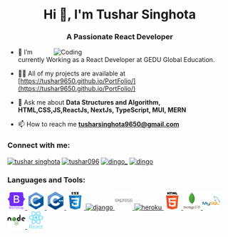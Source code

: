 <!-- [![MasterHead](https://media-exp1.licdn.com/dms/image/C4E16AQGXHBK6AT_AGg/profile-displaybackgroundimage-shrink_350_1400/0/1615113269979?e=1673481600&v=beta&t=N3-YPJ8bCbD1nXL6j8gVRw4HM2zf3IxxeRd8KeM1ats)] -->
<h1 align="center">Hi 👋, I'm Tushar Singhota</h1>
<h3 align="center">A Passionate React Developer </h3>

<img align="right" alt="Coding" width="400" src="https://cdn.dribbble.com/users/1162077/screenshots/3848914/programmer.gif">

- 🌱 I’m currently Working as a React Developer  at GEDU Global Education.  

- 👨‍💻 All of my projects are available at [https://tushar9650.github.io/PortFolio/](https://tushar9650.github.io/PortFolio/)

- 💬 Ask me about **Data Structures and Algorithm, HTML,CSS,JS,ReactJs, NextJs, TypeScript, MUI, MERN**

- 📫 How to reach me **tusharsinghota9650@gmail.com**

<h3 align="left">Connect with me:</h3>
<p align="left">
<a href="https://www.linkedin.com/in/tushar-singhota-295460203/" target="blank"><img align="center" src="https://raw.githubusercontent.com/rahuldkjain/github-profile-readme-generator/master/src/images/icons/Social/linked-in-alt.svg" alt="tushar singhota" height="30" width="40" /></a>
<a href="https://www.codechef.com/user/tushar09" target="blank"><img align="center" src="https://cdn.jsdelivr.net/npm/simple-icons@3.1.0/icons/codechef.svg" alt="tushar096" height="30" width="40" /></a>
<a href="https://www.leetcode.com/dingo_" target="blank"><img align="center" src="https://raw.githubusercontent.com/rahuldkjain/github-profile-readme-generator/master/src/images/icons/Social/leet-code.svg" alt="dingo_" height="30" width="40" /></a>
<a href="https://auth.geeksforgeeks.org/user/dingo" target="blank"><img align="center" src="https://raw.githubusercontent.com/rahuldkjain/github-profile-readme-generator/master/src/images/icons/Social/geeks-for-geeks.svg" alt="dingo" height="30" width="40" /></a>
</p>

<h3 align="left">Languages and Tools:</h3>
<p align="left"> <a href="https://getbootstrap.com" target="_blank" rel="noreferrer"> <img src="https://raw.githubusercontent.com/devicons/devicon/master/icons/bootstrap/bootstrap-plain-wordmark.svg" alt="bootstrap" width="40" height="40"/> </a> <a href="https://www.cprogramming.com/" target="_blank" rel="noreferrer"> <img src="https://raw.githubusercontent.com/devicons/devicon/master/icons/c/c-original.svg" alt="c" width="40" height="40"/> </a> <a href="https://www.w3schools.com/cpp/" target="_blank" rel="noreferrer"> <img src="https://raw.githubusercontent.com/devicons/devicon/master/icons/cplusplus/cplusplus-original.svg" alt="cplusplus" width="40" height="40"/> </a> <a href="https://www.w3schools.com/css/" target="_blank" rel="noreferrer"> <img src="https://raw.githubusercontent.com/devicons/devicon/master/icons/css3/css3-original-wordmark.svg" alt="css3" width="40" height="40"/> </a> <a href="https://www.djangoproject.com/" target="_blank" rel="noreferrer"> <img src="https://cdn.worldvectorlogo.com/logos/django.svg" alt="django" width="40" height="40"/> </a> <a href="https://expressjs.com" target="_blank" rel="noreferrer"> <img src="https://raw.githubusercontent.com/devicons/devicon/master/icons/express/express-original-wordmark.svg" alt="express" width="40" height="40"/> </a> <a href="https://heroku.com" target="_blank" rel="noreferrer"> <img src="https://www.vectorlogo.zone/logos/heroku/heroku-icon.svg" alt="heroku" width="40" height="40"/> </a> <a href="https://www.w3.org/html/" target="_blank" rel="noreferrer"> <img src="https://raw.githubusercontent.com/devicons/devicon/master/icons/html5/html5-original-wordmark.svg" alt="html5" width="40" height="40"/> </a> <a href="https://www.mongodb.com/" target="_blank" rel="noreferrer"> <img src="https://raw.githubusercontent.com/devicons/devicon/master/icons/mongodb/mongodb-original-wordmark.svg" alt="mongodb" width="40" height="40"/> </a> <a href="https://www.mysql.com/" target="_blank" rel="noreferrer"> <img src="https://raw.githubusercontent.com/devicons/devicon/master/icons/mysql/mysql-original-wordmark.svg" alt="mysql" width="40" height="40"/> </a> <a href="https://nodejs.org" target="_blank" rel="noreferrer"> <img src="https://raw.githubusercontent.com/devicons/devicon/master/icons/nodejs/nodejs-original-wordmark.svg" alt="nodejs" width="40" height="40"/> </a> <a href="https://reactjs.org/" target="_blank" rel="noreferrer"> <img src="https://raw.githubusercontent.com/devicons/devicon/master/icons/react/react-original-wordmark.svg" alt="react" width="40" height="40"/> </a> </p>
